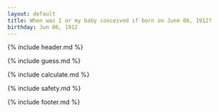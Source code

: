 ```yaml
---
layout: default
title: When was I or my baby conceived if born on June 06, 1912?
birthday: Jun 06, 1912
---
```


{% include header.md %}

{% include guess.md %}

{% include calculate.md %}

{% include safety.md %}

{% include footer.md %}



